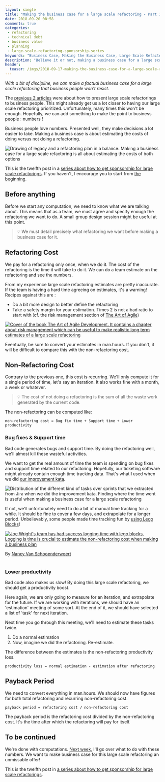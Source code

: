 ```yaml
---
layout: single
title: "Making the business case for a large scale refactoring - Part 1"
date: 2018-09-20 08:58
comments: true
categories: 
 - refactoring
 - technical debt
 - business value
 - planning
 - large-scale-refactoring-sponsorship-series
keywords: "Business Case, Making the Business Case, Large Scale Refactoring, refactoring large software projects, refactoring large software systems, refactoring large code base, refactoring in large software projects"
description: "Believe it or not, making a business case for a large scale refactoring with real money figures is not rocket science. Here are starting techniques to do estimate refactoring and non-refactoring costs. With these and a bit of discipline, almost any software team can do it."
header:
  teaser: /imgs/2018-09-17-making-the-business-case-for-a-large-scale-refactoring-part-1/legacy-vs-refactoring-teaser.jpeg
---
```

_With a bit of discipline, we can make a factual business case for a large scale refactoring that business people won't resist._

The [previous 2 articles](/presenting-a-large-scale-refactoring-as-a-business-opportunity/) were about how to present large scale refactorings to business people. This might already get us a lot closer to having our large scale refactoring prioritized. Unfortunately, many times this won't be enough. Hopefully, we can add something to make the point to business people : numbers !

Business people love numbers. Presented well, they make decisions a lot easier to take. Making a business case is about estimating the costs of doing versus not doing a refactoring.

![Drawing of legacy and a refactoring plan in a balance. Making a business case for a large scale refactoring is all about estimating the costs of both options]({{site.url}}{{site.baseurl}}/imgs/2018-09-17-making-the-business-case-for-a-large-scale-refactoring-part-1/legacy-vs-refactoring.jpg)

This is the twelfth post in a [series about how to get sponsorship for large scale refactorings]({{site.baseurl}}/categories/#large-scale-refactoring-sponsorship-series). If you haven't, I encourage you to start from [the beginning](/how-to-convince-your-business-to-sponsor-a-large-scale-refactoring/).

## Before anything

Before we start any computation, we need to know what we are talking about. This means that as a team, we must agree and specify enough the refactoring we want to do. A small group design session might be useful at this point.

> 💡 We must detail precisely what refactoring we want before making a business case for it.

## Refactoring Cost

We pay for a refactoring only once, when we do it. The cost of the refactoring is the time it will take to do it. We can do a team estimate on the refactoring and see the numbers.

From my experience large scale refactoring estimates are pretty inaccurate. If the team is having a hard time agreeing on estimates, it's a warning! Recipes against this are :

*   Do a bit more design to better define the refactoring
*   Take a safety margin for your estimation. Times 2 is not a bad ratio to start with (cf. the risk management section of [The Art of Agile](https://www.amazon.com/Art-Agile-Development-Pragmatic-Software/dp/0596527675/ref=sr_1_1?ie=UTF8&qid=1536837799&sr=8-1&keywords=the+art+of+agile))

[![Cover of the book The Art of Agile Development. It contains a chapter about risk management which can be useful to make realistic long term estimates of a large scale refactoring]({{site.url}}{{site.baseurl}}/imgs/2018-09-17-making-the-business-case-for-a-large-scale-refactoring-part-1/art-of-agile.jpg)](https://www.amazon.com/Art-Agile-Development-Pragmatic-Software/dp/0596527675/ref=sr_1_1?ie=UTF8&qid=1536837799&sr=8-1&keywords=the+art+of+agile)

Eventually, be sure to convert your estimates in man.hours. If you don't, it will be difficult to compare this with the non-refactoring cost.

## Non-Refactoring Cost

Contrary to the previous one, this cost is recurring. We'll only compute it for a single period of time, let's say an iteration. It also works fine with a month, a week or whatever.

> 💡 The cost of not doing a refactoring is the sum of all the waste work generated by the current code.

The non-refactoring can be computed like:

```
non-refactoring cost = Bug fix time + Support time + Lower productivity
```

### Bug fixes & Support time

Bad code generates bugs and support time. By doing the refactoring well, we'll almost kill these wasteful activities.

We want to get the real amount of time the team is spending on bug fixes and support time related to our refactoring. Hopefully, our ticketing software might already contain enough time tracking data. That's what I used when we did [our improvement kata](/how-we-used-the-improvement-kata-to-gain-25-percent-of-productivity-part-3/).

![Distribution of the different kind of tasks over sprints that we extracted from Jira when we did the improvement kata. Finding where the time went is useful when making a business case for a large scale refactoring]({{site.url}}{{site.baseurl}}/imgs/2018-09-17-making-the-business-case-for-a-large-scale-refactoring-part-1/types-of-tasks-small.jpg)

If not, we'll unfortunately need to do a bit of manual time tracking for a while. It should be fine to cover a few days, and extrapolate for a longer period. Unbelievably, some people made time tracking fun by [using Lego Blocks](https://code.joejag.com/2018/lego-workstream-visualisation.html)!

[![Joe Wright's team has had success logging time with lego blocks. Logging is time is crucial to estimate the non-refactoring cost when making a business plan]({{site.url}}{{site.baseurl}}/imgs/2018-09-17-making-the-business-case-for-a-large-scale-refactoring-part-1/lego_1.jpg)](https://code.joejag.com/2018/lego-workstream-visualisation.html)<div class="image-credits">By <a href="https://twitter.com/vanschoo">Nancy Van Schooenderwoert</a></div><br>

### Lower productivity

Bad code also makes us slow! By doing this large scale refactoring, we should get a productivity boost.

Here again, we are only going to measure for an iteration, and extrapolate for the future. If we are working with iterations, we should have an 'estimation' meeting of some sort. At the end of it, we should have selected a list of 'task' for next iteration.

Next time you go through this meeting, we'll need to estimate these tasks twice.

1.  Do a normal estimation
2.  Now, imagine we did the refactoring. Re-estimate.

The difference between the estimates is the non-refactoring productivity loss.

```
productivity loss = normal estimation - estimation after refactoring
```

## Payback Period

We need to convert everything in man.hours. We should now have figures for both total refactoring and recurring non-refactoring cost.

```
payback period = refactoring cost / non-refactoring cost
```

The payback period is the refactoring cost divided by the non-refactoring cost. It's the time after which the refactoring will pay for itself.

## To be continued

We're done with computations. [Next week](http://eepurl.com/dxKE95), I'll go over what to do with these numbers. We want to make business case for this large scale refactoring an unmissable offer!

This is the twelfth post in [a series about how to get sponsorship for large scale refactorings]({{site.baseurl}}/categories/#large-scale-refactoring-sponsorship-series).
